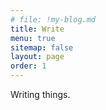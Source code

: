 ```yaml
---
# file: !my-blog.md
title: Write
menu: true
sitemap: false
layout: page
order: 1
---
```


Writing things.